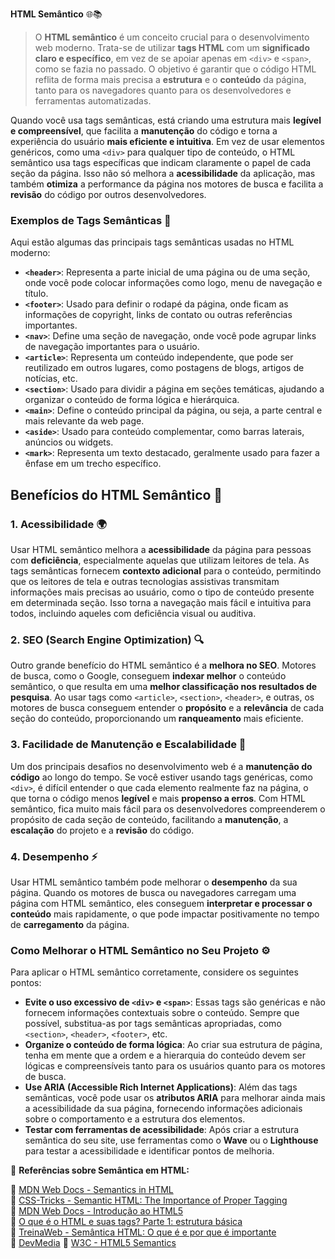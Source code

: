 **HTML Semântico** :globe_with_meridians::books:

> O **HTML semântico** é um conceito crucial para o desenvolvimento web moderno. Trata-se de utilizar **tags HTML** com um **significado claro e específico**, em vez de se apoiar apenas em `<div>` e `<span>`, como se fazia no passado. O objetivo é garantir que o código HTML reflita de forma mais precisa a **estrutura** e o **conteúdo** da página, tanto para os navegadores quanto para os desenvolvedores e ferramentas automatizadas.

Quando você usa tags semânticas, está criando uma estrutura mais **legível e compreensível**, que facilita a **manutenção** do código e torna a experiência do usuário **mais eficiente e intuitiva**. Em vez de usar elementos genéricos, como uma `<div>` para qualquer tipo de conteúdo, o HTML semântico usa tags específicas que indicam claramente o papel de cada seção da página. Isso não só melhora a **acessibilidade** da aplicação, mas também **otimiza** a performance da página nos motores de busca e facilita a **revisão** do código por outros desenvolvedores.
### Exemplos de Tags Semânticas :bookmark_tabs:

Aqui estão algumas das principais tags semânticas usadas no HTML moderno:

- **`<header>`**: Representa a parte inicial de uma página ou de uma seção, onde você pode colocar informações como logo, menu de navegação e título.
- **`<footer>`**: Usado para definir o rodapé da página, onde ficam as informações de copyright, links de contato ou outras referências importantes.
- **`<nav>`**: Define uma seção de navegação, onde você pode agrupar links de navegação importantes para o usuário.
- **`<article>`**: Representa um conteúdo independente, que pode ser reutilizado em outros lugares, como postagens de blogs, artigos de notícias, etc.
- **`<section>`**: Usado para dividir a página em seções temáticas, ajudando a organizar o conteúdo de forma lógica e hierárquica.
- **`<main>`**: Define o conteúdo principal da página, ou seja, a parte central e mais relevante da web page.
- **`<aside>`**: Usado para conteúdo complementar, como barras laterais, anúncios ou widgets.
- **`<mark>`**: Representa um texto destacado, geralmente usado para fazer a ênfase em um trecho específico.

## Benefícios do HTML Semântico :rocket:

### 1. **Acessibilidade** :earth_africa:
Usar HTML semântico melhora a **acessibilidade** da página para pessoas com **deficiência**, especialmente aquelas que utilizam leitores de tela. As tags semânticas fornecem **contexto adicional** para o conteúdo, permitindo que os leitores de tela e outras tecnologias assistivas transmitam informações mais precisas ao usuário, como o tipo de conteúdo presente em determinada seção. Isso torna a navegação mais fácil e intuitiva para todos, incluindo aqueles com deficiência visual ou auditiva.

### 2. **SEO (Search Engine Optimization)** :mag:
Outro grande benefício do HTML semântico é a **melhora no SEO**. Motores de busca, como o Google, conseguem **indexar melhor** o conteúdo semântico, o que resulta em uma **melhor classificação nos resultados de pesquisa**. Ao usar tags como `<article>`, `<section>`, `<header>`, e outras, os motores de busca conseguem entender o **propósito** e a **relevância** de cada seção do conteúdo, proporcionando um **ranqueamento** mais eficiente.

### 3. **Facilidade de Manutenção e Escalabilidade** :wrench:
Um dos principais desafios no desenvolvimento web é a **manutenção do código** ao longo do tempo. Se você estiver usando tags genéricas, como `<div>`, é difícil entender o que cada elemento realmente faz na página, o que torna o código menos **legível** e mais **propenso a erros**. Com HTML semântico, fica muito mais fácil para os desenvolvedores compreenderem o propósito de cada seção de conteúdo, facilitando a **manutenção**, a **escalação** do projeto e a **revisão** do código.

### 4. **Desempenho** :zap:
Usar HTML semântico também pode melhorar o **desempenho** da sua página. Quando os motores de busca ou navegadores carregam uma página com HTML semântico, eles conseguem **interpretar e processar o conteúdo** mais rapidamente, o que pode impactar positivamente no tempo de **carregamento** da página.

### Como Melhorar o HTML Semântico no Seu Projeto :gear:

Para aplicar o HTML semântico corretamente, considere os seguintes pontos:

- **Evite o uso excessivo de `<div>` e `<span>`**: Essas tags são genéricas e não fornecem informações contextuais sobre o conteúdo. Sempre que possível, substitua-as por tags semânticas apropriadas, como `<section>`, `<header>`, `<footer>`, etc.
- **Organize o conteúdo de forma lógica**: Ao criar sua estrutura de página, tenha em mente que a ordem e a hierarquia do conteúdo devem ser lógicas e compreensíveis tanto para os usuários quanto para os motores de busca.
- **Use ARIA (Accessible Rich Internet Applications)**: Além das tags semânticas, você pode usar os **atributos ARIA** para melhorar ainda mais a acessibilidade da sua página, fornecendo informações adicionais sobre o comportamento e a estrutura dos elementos.
- **Testar com ferramentas de acessibilidade**: Após criar a estrutura semântica do seu site, use ferramentas como o **Wave** ou o **Lighthouse** para testar a acessibilidade e identificar pontos de melhoria.

📌 **Referências sobre Semântica em HTML:**

🔗 [MDN Web Docs - Semantics in HTML](https://developer.mozilla.org/en-US/docs/Glossary/Semantics)  
🔗 [CSS-Tricks - Semantic HTML: The Importance of Proper Tagging](https://css-tricks.com/semantic-html-the-importance-of-proper-tagging/)  
🔗 [MDN Web Docs - Introdução ao HTML5](https://developer.mozilla.org/pt-BR/docs/Web/HTML/Introdução)  
🔗 [O que é o HTML e suas tags? Parte 1: estrutura básica](https://www.alura.com.br/artigos/o-que-e-html-suas-tags-parte-1-estrutura-basica)  
🔗 [TreinaWeb - Semântica HTML: O que é e por que é importante](https://www.treinaweb.com.br/blog/semantica-html-o-que-e-e-por-que-e-importante)  
🔗 [DevMedia](https://www.devmedia.com.br/html-semantico-conheca-os-elementos-semanticos-da-html5/38065) 
🔗 [W3C - HTML5 Semantics](https://www.w3.org/TR/html5/section-index.html)  
